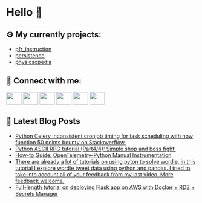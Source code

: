 # Hello 👋

## ⚙️ My currently projects:
- [pfr_instruction](https://github.com/bullbesh/pfr_instruction)
- [persistence](https://github.com/bullbesh/persistence)
- [physicsopedia](https://github.com/bullbesh/physicsopedia)

## 🔎 Connect with me:
[<img height="32" width="40" src="https://cdn.jsdelivr.net/npm/simple-icons@v5/icons/telegram.svg" />](https://t.me/bullbesh)
[<img height="32" width="40" src="https://cdn.jsdelivr.net/npm/simple-icons@v5/icons/vk.svg" />](https://vk.com/bullbesh)
[<img height="32" width="40" src="https://cdn.jsdelivr.net/npm/simple-icons@v5/icons/twitter.svg" />](https://twitter.com/bullbesh1)
[<img height="32" width="40" src="https://cdn.jsdelivr.net/npm/simple-icons@v5/icons/instagram.svg" />](https://www.instagram.com/bullbesh)
[<img height="32" width="40" src="https://cdn.jsdelivr.net/npm/simple-icons@v5/icons/reddit.svg" />](https://www.reddit.com/user/bullbesh)
[<img height="32" width="40" src="https://cdn.jsdelivr.net/npm/simple-icons@v5/icons/youtube.svg" />](https://www.youtube.com/channel/UCtfjRs6uzgq5mfm8S06WTcg)

## 📕 Latest Blog Posts
<!-- BLOG-POST-LIST:START -->
- [Python Celery inconsistent cronjob timing for task scheduling with now function 50 points bounty on Stackoverflow.](https://www.reddit.com/r/Python/comments/t5ulkt/python_celery_inconsistent_cronjob_timing_for/)
- [Python ASCII RPG tutorial &lpar;Part4/4&rpar;: Simple shop and boss fight!](https://www.reddit.com/r/Python/comments/t5tfh1/python_ascii_rpg_tutorial_part44_simple_shop_and/)
- [How-to Guide: OpenTelemetry-Python Manual Instrumentation](https://www.reddit.com/r/Python/comments/t5teza/howto_guide_opentelemetrypython_manual/)
- [There are already a lot of tutorials on using pyton to solve wordle, in this tutorial I explore wordle tweet data using python and pandas. I tried to take into account all of your feedback from my last video. More feedback welcome.](https://www.reddit.com/r/Python/comments/t5sr3s/there_are_already_a_lot_of_tutorials_on_using/)
- [Full-length tutorial on deploying Flask app on AWS with Docker + RDS + Secrets Manager](https://www.reddit.com/r/Python/comments/t5slmu/fulllength_tutorial_on_deploying_flask_app_on_aws/)
<!-- BLOG-POST-LIST:END -->
